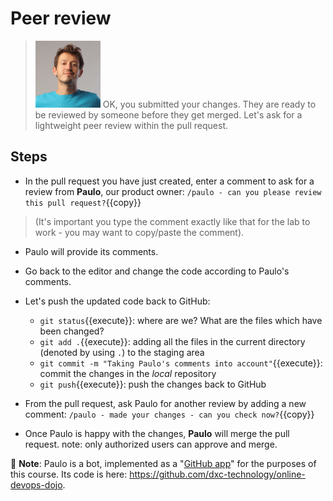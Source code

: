 # Peer review

> ![Dan](../../assets/online-devops-dojo/version-control/dan.png)   OK, you submitted your changes. They are ready to be reviewed by someone before they get merged.  Let's ask for a lightweight peer review within the pull request.  

## Steps

* In the pull request you have just created, enter a comment to ask for a review from **Paulo**, our product owner:  `/paulo - can you please review this pull request?`{{copy}}  

> (It's important you type the comment exactly like that for the lab to work - you may want to copy/paste the comment).  

* Paulo will provide its comments.  
* Go back to the editor and change the code according to Paulo's comments.  
* Let's push the updated code back to GitHub:  
  * `git status`{{execute}}: where are we? What are the files which have been changed?  
  * `git add .`{{execute}}: adding all the files in the current directory (denoted by using `.`) to the staging area  
  * `git commit -m "Taking Paulo's comments into account"`{{execute}}: commit the changes in the *local* repository  
  * `git push`{{execute}}: push the changes back to GitHub  

* From the pull request, ask Paulo for another review by adding a new comment: `/paulo - made your changes - can you check now?`{{copy}}  
* Once Paulo is happy with the changes, **Paulo** will merge the pull request.  note: only authorized users can approve and merge.

🤖 **Note**: Paulo is a bot, implemented as a "[GitHub app](https://developer.github.com/apps/about-apps/)" for the purposes of this course. Its code is here: <https://github.com/dxc-technology/online-devops-dojo>.
